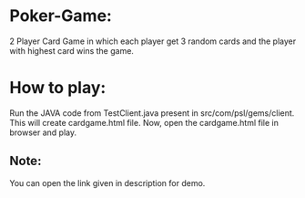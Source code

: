 # Poker-Game:
2 Player Card Game in which each player get 3 random cards and the player with highest card wins the game.

# How to play:
Run the JAVA code from TestClient.java present in src/com/psl/gems/client. This will create cardgame.html file. Now, open the cardgame.html file in browser and play.

## Note:
You can open the link given in description for demo. 
